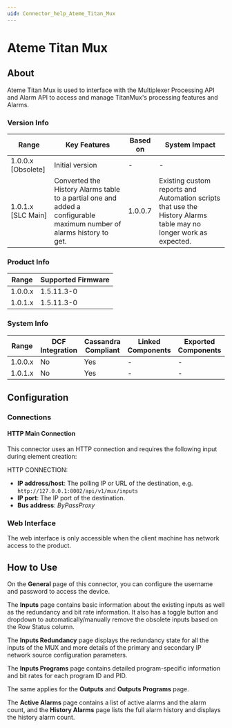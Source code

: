 ```yaml
---
uid: Connector_help_Ateme_Titan_Mux
---
```


# Ateme Titan Mux

## About

Ateme Titan Mux is used to interface with the Multiplexer Processing API and Alarm API to access and manage TitanMux's processing features and Alarms.

### Version Info

| Range     | Key Features     | Based on     | System Impact     |
|-----------|------------------|--------------|-------------------|
| 1.0.0.x [Obsolete]  | Initial version  | -            | -                 |
| 1.0.1.x [SLC Main] | Converted the History Alarms table to a partial one and added a configurable maximum number of alarms history to get.  | 1.0.0.7 | Existing custom reports and Automation scripts that use the History Alarms table may no longer work as expected. |

### Product Info

| Range     | Supported Firmware     |
|-----------|------------------------|
| 1.0.0.x   | 1.5.11.3-0             |
| 1.0.1.x   | 1.5.11.3-0             |

### System Info

| Range     | DCF Integration     | Cassandra Compliant     | Linked Components     | Exported Components     |
|-----------|---------------------|-------------------------|-----------------------|-------------------------|
| 1.0.0.x   | No                  | Yes                     | -                     | -                       |
| 1.0.1.x   | No                  | Yes                     | -                     | -                       |

## Configuration

### Connections

#### HTTP Main Connection

This connector uses an HTTP connection and requires the following input during element creation:

HTTP CONNECTION:

- **IP address/host**: The polling IP or URL of the destination, e.g. `http://127.0.0.1:8002/api/v1/mux/inputs`
- **IP port**: The IP port of the destination.
- **Bus address**: *ByPassProxy*

### Web Interface

The web interface is only accessible when the client machine has network access to the product.

## How to Use

On the **General** page of this connector, you can configure the username and password to access the device.

The **Inputs** page contains basic information about the existing inputs as well as the redundancy and bit rate information. It also has a toggle button and dropdown to automatically/manually remove the obsolete inputs based on the Row Status column.

The **Inputs Redundancy** page displays the redundancy state for all the inputs of the MUX and more details of the primary and secondary IP network source configuration parameters.

The **Inputs Programs** page contains detailed program-specific information and bit rates for each program ID and PID.

The same applies for the **Outputs** and **Outputs Programs** page.

The **Active Alarms** page contains a list of active alarms and the alarm count, and the **History Alarms** page lists the full alarm history and displays the history alarm count.
